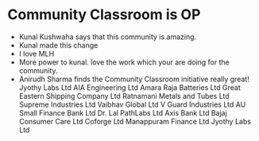 # Community Classroom is OP

- Kunal Kushwaha says that this community is amazing.
- Kunal made this change
- I love MLH
- More power to kunal. love the work which your are doing for the community.
- Anirudh Sharma finds the Community Classroom initiative really great!
Jyothy Labs Ltd
AIA Engineering Ltd
Amara Raja Batteries Ltd
Great Eastern Shipping Company Ltd
Ratnamani Metals and Tubes Ltd
Supreme Industries Ltd
Vaibhav Global Ltd
V Guard Industries Ltd
AU Small Finance Bank Ltd
Dr. Lal PathLabs Ltd
Axis Bank Ltd
Bajaj Consumer Care Ltd
Coforge Ltd
Manappuram Finance Ltd
Jyothy Labs Ltd